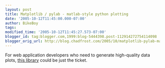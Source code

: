 ```yaml
---
layout: post
title: Matplotlib / pylab - matlab-style python plotting
date: '2005-10-12T11:45:00.000-07:00'
author: BikeBoy
tags: 
modified_time: '2005-10-12T11:45:27.573-07:00'
blogger_id: tag:blogger.com,1999:blog-5444398.post-112914272754114098
blogger_orig_url: http://blog.chadfrost.com/2005/10/matplotlib-pylab-matlab-style-python.shtml
---
```


For web application developers who need to generate high-quality data plots, 
[this library](http://matplotlib.sourceforge.net/) could be just the ticket. 